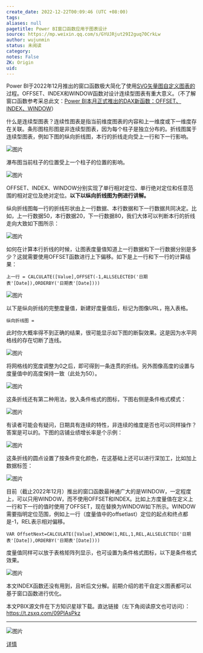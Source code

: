 ```yaml
---
create_date: 2022-12-22T00:09:46 (UTC +08:00)
tags: 
aliases: null
pagetitle: Power BI窗口函数应用于图表设计
source: https://mp.weixin.qq.com/s/GYUJRjut29I2guq70CrkLw
author: wujunmin
status: 未阅读
category: 
notes: False
ZK: Origin
uid: 
---
```


Power BI于2022年12月推出的窗口函数极大简化了使用[SVG矢量图自定义图表的](http://mp.weixin.qq.com/s?__biz=MzIxOTQ5MjQxNQ==&mid=2247491267&idx=1&sn=9f8011a4c2a7f38f17b6ef4168625c63&chksm=97db2793a0acae853c07277e58d55c0b8db67e953b44228508b7282f4e907af330cf64efbf51&scene=21#wechat_redirect)过程。OFFSET、INDEX和WINDOW函数对设计连续型图表有重大意义。（不了解窗口函数参考采总此文：[Power BI本月正式推出的DAX新函数：OFFSET、INDEX、WINDOW](http://mp.weixin.qq.com/s?__biz=MzA4MzQwMjY4MA==&mid=2484083291&idx=1&sn=18c13a35482f8e36820368e5afb095ce&chksm=8e13b08cb964399ab081b2a692fd7ee8f9084104dc756f254a2182798ae93ded282579a8b706&scene=21#wechat_redirect)）

什么是连续型图表？连续性图表是指当前维度图表的内容和上一维度或下一维度存在关联。条形图柱形图是非连续型图表，因为每个柱子是独立分布的。折线图属于连续型图表，例如下图的纵向折线图，本行的折线走向受上一行和下一行影响。

![图片](https://mmbiz.qpic.cn/mmbiz_png/JHQQIBqYy6SqcrZdMBhoMn0MWaj42maxSDBbheCtH4aeiaZjpPqqdd9ghhNmRnrRcjk146vRyiayRM1o8mJtTZ5w/640?wx_fmt=png&wxfrom=5&wx_lazy=1&wx_co=1)

瀑布图当前柱子的位置受上一个柱子的位置的影响。  

![图片](https://mmbiz.qpic.cn/mmbiz_png/JHQQIBqYy6SqcrZdMBhoMn0MWaj42maxmWB6CkHtrDQY4dLc6bEibYpe7XVZfvxHF3XqgvIAhEWarI5lLiauv7Kw/640?wx_fmt=png&wxfrom=5&wx_lazy=1&wx_co=1)

OFFSET、INDEX、WINDOW分别实现了单行相对定位、单行绝对定位和任意范围的相对定位及绝对定位。**以下以纵向折线图为例进行讲解。**

纵向折线图每一行的折线形状由上一行数据、本行数据和下一行数据共同决定。比如，上一行数据50，本行数据20，下一行数据80，我们大体可以判断本行的折线走向大致如下图所示：

![图片](https://mmbiz.qpic.cn/mmbiz_png/JHQQIBqYy6Ro5z9o7jVFn9TibTjRqNgrWCoZVO21icT3ibRbaibztjT39SgXnUFEn0ZXiaqtRG6J9hA3Ps2xHqv6pwg/640?wx_fmt=png&wxfrom=5&wx_lazy=1&wx_co=1)

如何在计算本行折线的时候，让图表度量值知道上一行数据和下一行数据分别是多少？这就需要使用OFFSET函数进行上下偏移。如下是上一行和下一行的计算结果：

```
上一行 = CALCULATE([Value],OFFSET(-1,ALLSELECTED('日期表'[Date]),ORDERBY('日期表'[Date])))
```

![图片](https://mmbiz.qpic.cn/mmbiz_png/JHQQIBqYy6Ro5z9o7jVFn9TibTjRqNgrWZR06A4gbRLGL8mK4MYvBApiaq3RdOdgEdu3uDx5GXGphd3S5wGwRh7g/640?wx_fmt=png&wxfrom=5&wx_lazy=1&wx_co=1)

以下是纵向折线的完整度量值，新建好度量值后，标记为图像URL，拖入表格。

```
纵向折线图 = 
```

此时你大概率得不到正确的结果，很可能显示如下图的断裂效果。这是因为水平网格线的存在切断了连线。  

![图片](https://mmbiz.qpic.cn/mmbiz_png/JHQQIBqYy6Ro5z9o7jVFn9TibTjRqNgrWzNwWIeMMc53CKmG0J4uW8l7Jb5qe3QEk80CIa8icr7pEnU4gL1WtCbg/640?wx_fmt=png&wxfrom=5&wx_lazy=1&wx_co=1)

将网格线的宽度调整为0之后，即可得到一条连贯的折线。另外图像高度的设置与度量值中的高度保持一致（此处为50）。  

![图片](https://mmbiz.qpic.cn/mmbiz_png/JHQQIBqYy6Ro5z9o7jVFn9TibTjRqNgrWZnw5KcU4iaLPySFp6k6bjDDHIeTW1MVqo3ZdaSicFh6Sfj5MUBzqsS1w/640?wx_fmt=png&wxfrom=5&wx_lazy=1&wx_co=1)

这条折线还有第二种用法，放入条件格式的图标，下图右侧是条件格式模式：

![图片](https://mmbiz.qpic.cn/mmbiz_png/JHQQIBqYy6Ro5z9o7jVFn9TibTjRqNgrWpOEtZkgbreqb8Fvjjg2GAqo83sNTVZiaEmkqFZib4lXdPKGjsvuIX7Xw/640?wx_fmt=png&wxfrom=5&wx_lazy=1&wx_co=1)

有读者可能会有疑问，日期具有连续的特性，非连续的维度是否也可以同样操作？答案是可以的。下图的店铺业绩增长率是个示例：

![图片](https://mmbiz.qpic.cn/mmbiz_png/JHQQIBqYy6Ro5z9o7jVFn9TibTjRqNgrWS5CSmHFibKeotRo2yZLwZu13oiakrMc2uz5ickE5hiavDL3voExUAY1ZNw/640?wx_fmt=png&wxfrom=5&wx_lazy=1&wx_co=1)

这条折线的圆点设置了按条件变化颜色，在这基础上还可以进行深加工，比如加上数据标签：

![图片](https://mmbiz.qpic.cn/mmbiz_png/JHQQIBqYy6Ro5z9o7jVFn9TibTjRqNgrWFZRsxAf95xwP5AN2wjSUZ0OPiaQ0XaHKK4meZId0Nmaygs5hK8GAddg/640?wx_fmt=png&wxfrom=5&wx_lazy=1&wx_co=1)

目前（截止2022年12月）推出的窗口函数最神通广大的是WINDOW，一定程度上，可以只用WINDOW，而不使用OFFSET和INDEX。比如上方度量值在定义上一行和下一行的值时使用了OFFSET，现在替换为WINDOW如下所示。WINDOW需要指明定位范围，例如上一行（度量值中的offsetlast）定位的起点和终点都是-1，REL表示相对偏移。

```
VAR OffsetNext=CALCULATE([Value],WINDOW(1,REL,1,REL,ALLSELECTED('日期表'[Date]),ORDERBY('日期表'[Date])))
```

度量值同样可以放于表格矩阵列显示，也可设置为条件格式图标，以下是条件格式效果。  

![图片](https://mmbiz.qpic.cn/mmbiz_png/JHQQIBqYy6SqcrZdMBhoMn0MWaj42maxaG0ic1nwX1jH1QGsOvMZV3YX0G1g9esibuibo8NzWmV2NavcNIFrYy4zA/640?wx_fmt=png&wxfrom=5&wx_lazy=1&wx_co=1)

本文INDEX函数还没有用到，且听后文分解。前期介绍的若干自定义图表都可以基于窗口函数进行优化。  

本文PBIX源文件在下方知识星球下载。直达链接（左下角阅读原文也可访问）：https://t.zsxq.com/09PlAsPkz

___

![图片](https://mmbiz.qpic.cn/mmbiz_jpg/JHQQIBqYy6SrFOpSISmqT2k74QM76UrbIBKw9vBMzBUmBfibKCas2iccpABJdicQ4UNYGL2QCMLGaesXVyJ601kvw/640?wx_fmt=jpeg&wxfrom=5&wx_lazy=1&wx_co=1)

[详情](http://mp.weixin.qq.com/s?__biz=MzIxOTQ5MjQxNQ==&mid=2247491267&idx=1&sn=9f8011a4c2a7f38f17b6ef4168625c63&chksm=97db2793a0acae853c07277e58d55c0b8db67e953b44228508b7282f4e907af330cf64efbf51&scene=21#wechat_redirect)
